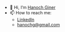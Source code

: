 - 👋 Hi, I’m [Hanoch Giner](https://www.linkedin.com/in/hanoch-giner/)
- 📫 How to reach me:
  - [LinkedIn](https://www.linkedin.com/in/hanoch-giner/)
  - hanochg@gmail.com

<!---
hanochg/hanochg is a ✨ special ✨ repository because its `README.md` (this file) appears on your GitHub profile.
You can click the Preview link to take a look at your changes.
--->
